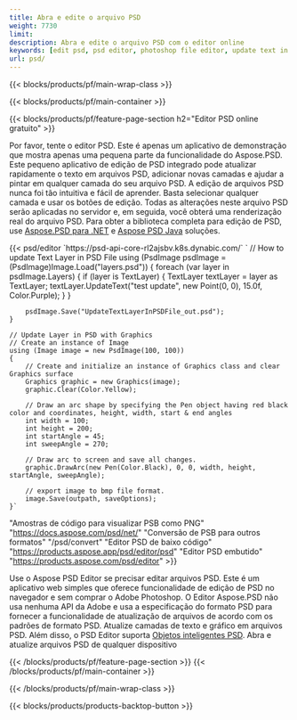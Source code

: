 ```yaml
---
title: Abra e edite o arquivo PSD
weight: 7730
limit: 
description: Abra e edite o arquivo PSD com o editor online
keywords: [edit psd, psd editor, photoshop file editor, update text in psd, update psd, open psd, update text in psd]
url: psd/
---
```


{{< blocks/products/pf/main-wrap-class >}}

{{< blocks/products/pf/main-container >}}

{{< blocks/products/pf/feature-page-section h2="Editor PSD online gratuito" >}}
<p>Por favor, tente o editor PSD. Este é apenas um aplicativo de demonstração que mostra apenas uma pequena parte da funcionalidade do Aspose.PSD. Este pequeno aplicativo de edição de PSD integrado pode atualizar rapidamente o texto em arquivos PSD, adicionar novas camadas e ajudar a pintar em qualquer camada do seu arquivo PSD. A edição de arquivos PSD nunca foi tão intuitiva e fácil de aprender. Basta selecionar qualquer camada e usar os botões de edição. Todas as alterações neste arquivo PSD serão aplicadas no servidor e, em seguida, você obterá uma renderização real do arquivo PSD. Para obter a biblioteca completa para edição de PSD, use <a href="/psd/{{< lang-code >}}net">Aspose.PSD para .NET</a> e <a href="/psd/{{< lang-code >}}java">Aspose PSD Java</a> soluções. </p>
{{< psd/editor `https://psd-api-core-rl2ajsbv.k8s.dynabic.com/` 
`	// How to update Text Layer in PSD File
	using (PsdImage psdImage = (PsdImage)Image.Load("layers.psd"))
  	{
		foreach (var layer in psdImage.Layers)
		{
			if (layer is TextLayer)
			{
				TextLayer textLayer = layer as TextLayer;
				textLayer.UpdateText("test update", new Point(0, 0), 15.0f, Color.Purple);
			}
		}

		psdImage.Save("UpdateTextLayerInPSDFile_out.psd");
	}
	
	// Update Layer in PSD with Graphics
	// Create an instance of Image
	using (Image image = new PsdImage(100, 100))
	{
		// Create and initialize an instance of Graphics class and clear Graphics surface
		Graphics graphic = new Graphics(image);
		graphic.Clear(Color.Yellow);

		// Draw an arc shape by specifying the Pen object having red black color and coordinates, height, width, start & end angles                 
		int width = 100;
		int height = 200;
		int startAngle = 45;
		int sweepAngle = 270;

		// Draw arc to screen and save all changes.
		graphic.DrawArc(new Pen(Color.Black), 0, 0, width, height, startAngle, sweepAngle);

		// export image to bmp file format.
		image.Save(outpath, saveOptions);
	}` 
"Amostras de código para visualizar PSB como PNG"  "https://docs.aspose.com/psd/net/" 
"Conversão de PSB para outros formatos"  "/psd/convert" 
"Editor PSD de baixo código" "https://products.aspose.app/psd/editor/psd" 
"Editor PSD embutido" "https://products.aspose.com/psd/editor" >}}
<p>Use o Aspose PSD Editor se precisar editar arquivos PSD. Este é um aplicativo web simples que oferece funcionalidade de edição de PSD no navegador e sem comprar o Adobe Photoshop. O Editor Aspose.PSD não usa nenhuma API da Adobe e usa a especificação do formato PSD para fornecer a funcionalidade de atualização de arquivos de acordo com os padrões de formato PSD. Atualize camadas de texto e gráfico em arquivos PSD. Além disso, o PSD Editor suporta <a href="https://reference.aspose.com/psd/net/aspose.psd.fileformats.psd.layers.smartobjects/smartobjectlayer/">Objetos inteligentes PSD</a>. Abra e atualize arquivos PSD de qualquer dispositivo</p>

{{< /blocks/products/pf/feature-page-section >}}
{{< /blocks/products/pf/main-container >}}


{{< /blocks/products/pf/main-wrap-class >}}

{{< blocks/products/products-backtop-button >}}
